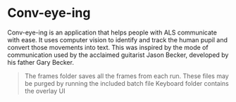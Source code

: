 # Conv-eye-ing
Conv-eye-ing is an application that helps people with ALS communicate with ease. It uses computer vision to identify and track the human pupil and convert those movements into text. This was inspired by the mode of communication used by the acclaimed guitarist Jason Becker, developed by his father Gary Becker.
> The frames folder saves all the frames from each run. These files may be purged by running the included batch file
> Keyboard folder contains the overlay UI
